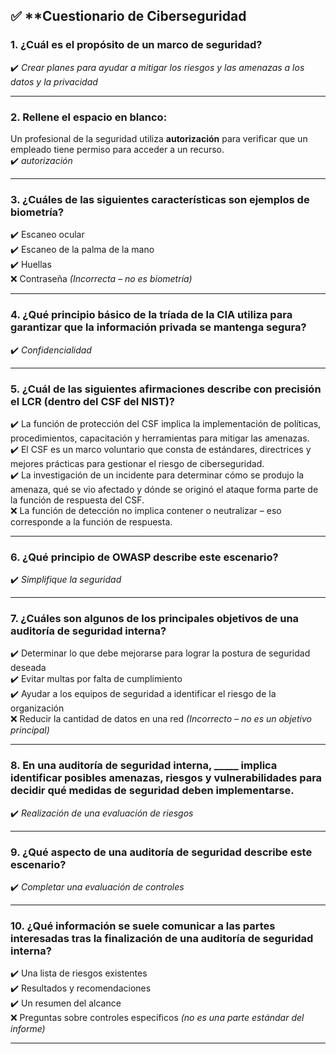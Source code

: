 
## ✅ **Cuestionario de Ciberseguridad 

### 1. ¿Cuál es el propósito de un marco de seguridad?

✔️ _Crear planes para ayudar a mitigar los riesgos y las amenazas a los datos y la privacidad_

---

### 2. Rellene el espacio en blanco:

Un profesional de la seguridad utiliza **autorización** para verificar que un empleado tiene permiso para acceder a un recurso.  
✔️ _autorización_

---

### 3. ¿Cuáles de las siguientes características son ejemplos de biometría?

✔️ Escaneo ocular  
✔️ Escaneo de la palma de la mano  
✔️ Huellas  
❌ Contraseña _(Incorrecta – no es biometría)_

---

### 4. ¿Qué principio básico de la tríada de la CIA utiliza para garantizar que la información privada se mantenga segura?

✔️ _Confidencialidad_

---

### 5. ¿Cuál de las siguientes afirmaciones describe con precisión el LCR (dentro del CSF del NIST)?

✔️ La función de protección del CSF implica la implementación de políticas, procedimientos, capacitación y herramientas para mitigar las amenazas.  
✔️ El CSF es un marco voluntario que consta de estándares, directrices y mejores prácticas para gestionar el riesgo de ciberseguridad.  
✔️ La investigación de un incidente para determinar cómo se produjo la amenaza, qué se vio afectado y dónde se originó el ataque forma parte de la función de respuesta del CSF.  
❌ La función de detección no implica contener o neutralizar – eso corresponde a la función de respuesta.

---

### 6. ¿Qué principio de OWASP describe este escenario?

✔️ _Simplifique la seguridad_

---

### 7. ¿Cuáles son algunos de los principales objetivos de una auditoría de seguridad interna?

✔️ Determinar lo que debe mejorarse para lograr la postura de seguridad deseada  
✔️ Evitar multas por falta de cumplimiento  
✔️ Ayudar a los equipos de seguridad a identificar el riesgo de la organización  
❌ Reducir la cantidad de datos en una red _(Incorrecto – no es un objetivo principal)_

---

### 8. En una auditoría de seguridad interna, _____ implica identificar posibles amenazas, riesgos y vulnerabilidades para decidir qué medidas de seguridad deben implementarse.

✔️ _Realización de una evaluación de riesgos_

---

### 9. ¿Qué aspecto de una auditoría de seguridad describe este escenario?

✔️ _Completar una evaluación de controles_

---

### 10. ¿Qué información se suele comunicar a las partes interesadas tras la finalización de una auditoría de seguridad interna?

✔️ Una lista de riesgos existentes  
✔️ Resultados y recomendaciones  
✔️ Un resumen del alcance  
❌ Preguntas sobre controles específicos _(no es una parte estándar del informe)_

---
